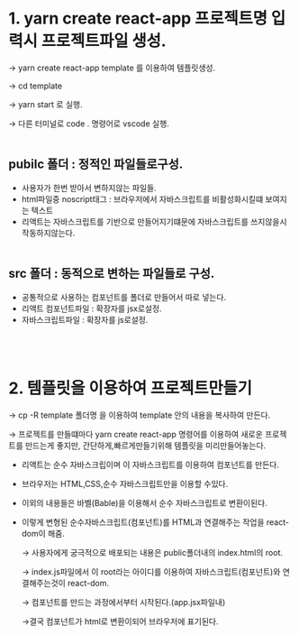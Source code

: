 # 1. yarn create react-app 프로젝트명  입력시 프로젝트파일 생성.

→ yarn create react-app template 를 이용하여 템플릿생성.

→ cd template

→ yarn start 로 실행. 

→ 다른 터미널로 code . 명령어로 vscode 실행.
<br></br>

## pubilc 폴더 : 정적인 파일들로구성.

- 사용자가 한번 받아서 변하지않는 파일들.
- html파일중 noscript태그 : 브라우저에서 자바스크립트를 비활성화시킬떄 보여지는 텍스트
- 리액트는 자바스크립트를 기반으로 만들어지기떄문에 자바스크립트를 쓰지않을시 작동하지않는다.
<br></br>

## src 폴더 : 동적으로 변하는 파일들로 구성.

- 공통적으로 사용하는 컴포넌트를 폴더로 만들어서 따로 넣는다.
- 리액트 컴포넌트파일 : 확장자를 jsx로설정.
- 자바스크립트파일 : 확장자를 js로설정.
<br></br>
<br></br>
# 2. 템플릿을 이용하여 프로젝트만들기

→ cp -R template 폴더명 을 이용하여 template 안의 내용을 복사하여 만든다.

→ 프로젝트를 만들떄마다 yarn create react-app 명령어를 이용하여 새로운 프로젝트를 만드는게 좋지만, 간단하게,빠르게만들기위해 템플릿을 미리만들어놓는다.

- 리액트는 순수 자바스크립이며 이 자바스크립트를 이용하여 컴포넌트를 만든다.
- 브라우저는 HTML,CSS,순수 자바스크립트만을 이용할 수있다.
- 이외의 내용들은 바벨(Bable)을 이용해서 순수 자바스크립트로 변환이된다.
- 이렇게 변형된 순수자바스크립트(컴포넌트)를 HTML과 연결해주는 작업을 react-dom이 해줌.

    → 사용자에게 궁극적으로 배포되는 내용은 public폴더내의 index.html의 root.

    → index.js파일에서 이 root라는 아이디를 이용하여 자바스크립트(컴포넌트)와 연결해주는것이 react-dom.

    → 컴포넌트를 만드는 과정에서부터 시작된다.(app.jsx파일내)

    →결국 컴포넌트가 html로 변환이되어 브라우저에 표기된다.
